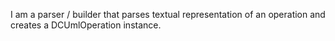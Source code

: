 I am a parser / builder that parses textual representation of an operation and creates a DCUmlOperation instance.